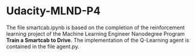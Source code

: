 # Udacity-MLND-P4
The file smartcab.ipynb is based on the completion of the reinforcement learning project of the Machine Learning Engineer Nanodegree Program **Train a Smartcab to Drive**.
The implementation of the Q-Learning agent is contained in the file agent.py.
